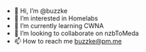 - 👋 Hi, I’m @buzzke
- 👀 I’m interested in Homelabs
- 🌱 I’m currently learning CWNA
- 💞️ I’m looking to collaborate on nzbToMeda
- 📫 How to reach me buzzke@pm.me

<!---
buzzke/buzzke is a ✨ special ✨ repository because its `README.md` (this file) appears on your GitHub profile.
You can click the Preview link to take a look at your changes.
--->
